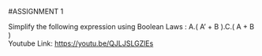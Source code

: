 #ASSIGNMENT 1

Simplify the following expression using Boolean Laws : A.( A’ + B ).C.( A + B ) <br />
Youtube Link: https://youtu.be/QJLJSLGZlEs
